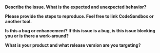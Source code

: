 **Describe the issue. What is the expected and unexpected behavior?**

**Please provide the steps to reproduce. Feel free to link CodeSandbox or another tool.**
<!-- PatternFly-React Codesandbox template: https://codesandbox.io/s/serverless-cherry-q9t3f -->

**Is this a bug or enhancement? If this issue is a bug, is this issue blocking you or is there a work-around?**

**What is your product and what release version are you targeting?**
